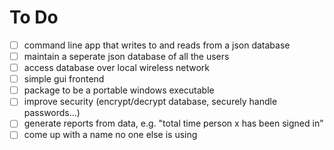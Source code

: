 To Do
=====

- [ ] command line app that writes to and reads from a json database
- [ ] maintain a seperate json database of all the users
- [ ] access database over local wireless network
- [ ] simple gui frontend
- [ ] package to be a portable windows executable
- [ ] improve security (encrypt/decrypt database, securely handle passwords...)
- [ ] generate reports from data, e.g. "total time person x has been signed in"
- [ ] come up with a name no one else is using
